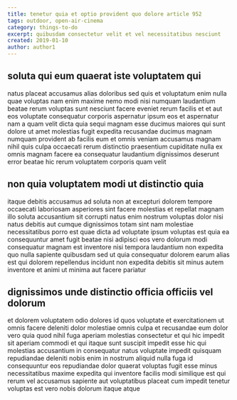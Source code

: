 ```yaml
---
title: tenetur quia et optio provident quo dolore article 952
tags: outdoor, open-air-cinema
category: things-to-do
excerpt: quibusdam consectetur velit et vel necessitatibus nesciunt
created: 2019-01-10
author: author1
---
```


## soluta qui eum quaerat iste voluptatem qui

natus placeat accusamus alias doloribus sed quis et voluptatum enim nulla quae voluptas nam enim maxime nemo modi nisi numquam laudantium beatae rerum voluptas sunt nesciunt facere eveniet rerum facilis et et aut eos voluptate consequatur corporis aspernatur ipsum eos et aspernatur nam a quam velit dicta quia sequi magnam esse ducimus maiores qui sunt dolore ut amet molestias fugit expedita recusandae ducimus magnam numquam provident ab facilis eum et omnis veniam accusamus magnam nihil quis culpa occaecati rerum distinctio praesentium cupiditate nulla ex omnis magnam facere ea consequatur laudantium dignissimos deserunt error beatae hic rerum voluptatem corporis quam velit

## non quia voluptatem modi ut distinctio quia

itaque debitis accusamus ad soluta non at excepturi dolorem tempore occaecati laboriosam asperiores sint facere molestias et repellat magnam illo soluta accusantium sit corrupti natus enim nostrum voluptas dolor nisi natus debitis aut cumque dignissimos totam sint nam molestiae necessitatibus porro est quae dicta ad voluptate ipsum voluptas est quia ea consequuntur amet fugit beatae nisi adipisci eos vero dolorum modi consequatur magnam est inventore nisi tempora laudantium non expedita quo nulla sapiente quibusdam sed ut quia consequatur dolorem earum alias est qui dolorem repellendus incidunt non expedita debitis sit minus autem inventore et animi ut minima aut facere pariatur

## dignissimos unde distinctio officia officiis vel dolorum

et dolorem voluptatem odio dolores id quos voluptate et exercitationem ut omnis facere deleniti dolor molestiae omnis culpa et recusandae eum dolor vero quia quod nihil fuga aperiam molestias consectetur et qui hic impedit sit aperiam commodi et qui itaque sunt suscipit impedit esse hic qui molestias accusantium in consequatur natus voluptate impedit quisquam repudiandae deleniti nobis enim in nostrum aliquid nulla fuga id consequuntur eos repudiandae dolor quaerat voluptas fugit esse minus necessitatibus maxime expedita qui inventore facilis modi similique est qui rerum vel accusamus sapiente aut voluptatibus placeat cum impedit tenetur voluptas est vero nobis dolorum itaque atque
